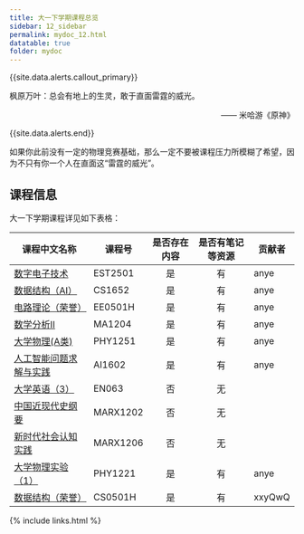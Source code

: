 ```yaml
---
title: 大一下学期课程总览
sidebar: 12_sidebar
permalink: mydoc_12.html
datatable: true
folder: mydoc
---
```


{{site.data.alerts.callout_primary}}
<p>枫原万叶：总会有地上的生灵，敢于直面雷霆的威光。</p>
<p align="right">—— 米哈游《原神》</p>

{{site.data.alerts.end}}

如果你此前没有一定的物理竞赛基础，那么一定不要被课程压力所模糊了希望，因为不只有你一个人在直面这“雷霆的威光”。

## 课程信息

大一下学期课程详见如下表格：



<div class="datatable-begin"></div>

| 课程中文名称                          | 课程号   | 是否存在内容 | 是否有笔记等资源 | 贡献者 |
| ------------------------------------- | -------- | :----------: | :--------------: | ------ |
| [数字电子技术](12_EST2501.html)       | EST2501  |      是      |        有        | anye   |
| [数据结构（AI）](12_CS1652.html)      | CS1652   |      是      |        有        | anye   |
| [电路理论（荣誉）](12_EE0501H.html)   | EE0501H  |      是      |        有        | anye   |
| [数学分析II](12_MA1204.html)          | MA1204   |      是      |        有        | anye   |
| [大学物理(A类)](12_PHY1251.html)      | PHY1251  |      是      |        有        | anye   |
| [人工智能问题求解与实践](12_AI1602.html) | AI1602   |      是      |        有        | anye |
| [大学英语（3）](12_EN063.html)                | EN063    |      否      |        无        |        |
| [中国近现代史纲要](12_MARX1202.html)          | MARX1202 |      否      |        无        |        |
| [新时代社会认知实践](12_MARX1206.html)        | MARX1206 |      否      |        无        |        |
| [大学物理实验（1）](12_PHY1221.html)          | PHY1221  |      是      |        有        | anye |
| [数据结构（荣誉）](12_CS0501H.html)      | CS0501H |      是      |      有      | xxyQwQ  |

<div class="datatable-end"></div>

{% include links.html %}
